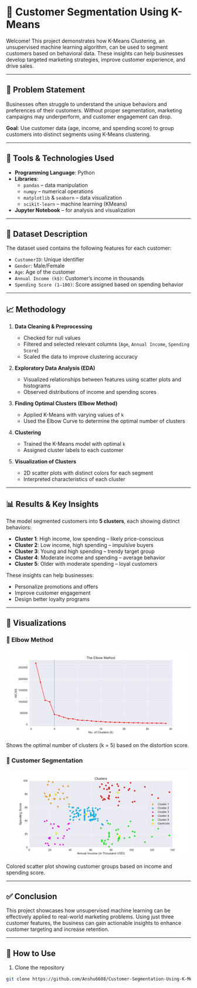 # 🧠 Customer Segmentation Using K-Means

Welcome! This project demonstrates how K-Means Clustering, an unsupervised machine learning algorithm, can be used to segment customers based on behavioral data. These insights can help businesses develop targeted marketing strategies, improve customer experience, and drive sales.

---

## 📌 Problem Statement

Businesses often struggle to understand the unique behaviors and preferences of their customers. Without proper segmentation, marketing campaigns may underperform, and customer engagement can drop.

**Goal**: Use customer data (age, income, and spending score) to group customers into distinct segments using K-Means clustering.

---

## 🧰 Tools & Technologies Used

- **Programming Language**: Python
- **Libraries**: 
  - `pandas` – data manipulation
  - `numpy` – numerical operations
  - `matplotlib` & `seaborn` – data visualization
  - `scikit-learn` – machine learning (KMeans)
- **Jupyter Notebook** – for analysis and visualization

---

## 📁 Dataset Description

The dataset used contains the following features for each customer:

- `CustomerID`: Unique identifier
- `Gender`: Male/Female
- `Age`: Age of the customer
- `Annual Income (k$)`: Customer’s income in thousands
- `Spending Score (1–100)`: Score assigned based on spending behavior

---

## 📈 Methodology

1. **Data Cleaning & Preprocessing**
   - Checked for null values
   - Filtered and selected relevant columns (`Age`, `Annual Income`, `Spending Score`)
   - Scaled the data to improve clustering accuracy

2. **Exploratory Data Analysis (EDA)**
   - Visualized relationships between features using scatter plots and histograms
   - Observed distributions of income and spending scores

3. **Finding Optimal Clusters (Elbow Method)**
   - Applied K-Means with varying values of `k`
   - Used the Elbow Curve to determine the optimal number of clusters

4. **Clustering**
   - Trained the K-Means model with optimal `k`
   - Assigned cluster labels to each customer

5. **Visualization of Clusters**
   - 2D scatter plots with distinct colors for each segment
   - Interpreted characteristics of each cluster

---

## 📊 Results & Key Insights

The model segmented customers into **5 clusters**, each showing distinct behaviors:

- **Cluster 1**: High income, low spending – likely price-conscious
- **Cluster 2**: Low income, high spending – impulsive buyers
- **Cluster 3**: Young and high spending – trendy target group
- **Cluster 4**: Moderate income and spending – average behavior
- **Cluster 5**: Older with moderate spending – loyal customers

These insights can help businesses:

- Personalize promotions and offers
- Improve customer engagement
- Design better loyalty programs

---

## 📸 Visualizations

### 🔹 Elbow Method
![Elbow Plot](elbow_plot_final.png.png)

Shows the optimal number of clusters (k = 5) based on the distortion score.

### 🔹 Customer Segmentation
![Customer Clusters](customer_clusters_final.png.png)

Colored scatter plot showing customer groups based on income and spending score.

---

## ✅ Conclusion

This project showcases how unsupervised machine learning can be effectively applied to real-world marketing problems. Using just three customer features, the business can gain actionable insights to enhance customer targeting and increase retention.

---

## 📎 How to Use

1. Clone the repository  
```bash
git clone https://github.com/Anshu6608/Customer-Segmentation-Using-K-Means.git
